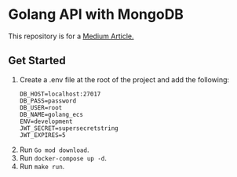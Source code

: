 # Golang API with MongoDB

This repository is for a [Medium Article.](https://brianfromlife.medium.com/build-and-test-an-api-with-golang-and-mongodb-authentication-with-jwt-dependency-mocking-data-c9e549ffac40)

## Get Started

1. Create a .env file at the root of the project and add the following:
   ```
   DB_HOST=localhost:27017
   DB_PASS=password
   DB_USER=root
   DB_NAME=golang_ecs
   ENV=development
   JWT_SECRET=supersecretstring
   JWT_EXPIRES=5
   ```
2. Run `Go mod download`.
3. Run `docker-compose up -d`.
4. Run `make run`.
